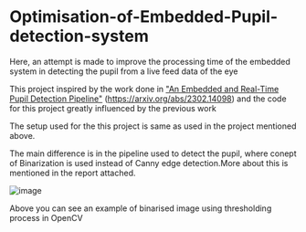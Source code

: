 # Optimisation-of-Embedded-Pupil-detection-system
Here, an attempt is made to improve the processing time of the embedded system in detecting the pupil from a live feed data of the eye

This project inspired by the work done in ["An Embedded and Real-Time Pupil Detection Pipeline"](https://github.com/ankurrajw/Pi-Pupil-Detection.git) (https://arxiv.org/abs/2302.14098) and the code for this project greatly influenced by the previous work

The setup used for the this project is same as used in the project mentioned above.

The main difference is in the pipeline used to detect the pupil, where conept of Binarization is used instead of Canny edge detection.More about this is mentioned in the report attached.

![image](https://github.com/Ianmendonca/Optimisation-of-Embedded-Pupil-detection-system/assets/97366497/b1443456-74d3-4a6c-929f-259f40a78b71)

Above you can see an example of binarised image using thresholding process in OpenCV
